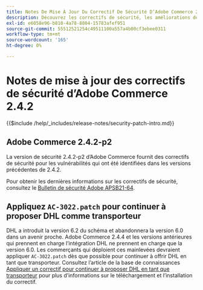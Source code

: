 ```yaml
---
title: Notes De Mise À Jour Du Correctif De Sécurité D’Adobe Commerce 2.4.2
description: Découvrez les correctifs de sécurité, les améliorations de sécurité et les autres mises à jour liées à la sécurité inclus dans les versions des correctifs de sécurité pour Adobe Commerce version 2.4.2.
exl-id: e6058e96-b810-4a78-8804-15783afef951
source-git-commit: 55512521254c49511100a557a4b00cf3ebee0311
workflow-type: tm+mt
source-wordcount: '165'
ht-degree: 0%

---
```



# Notes de mise à jour des correctifs de sécurité d’Adobe Commerce 2.4.2

{{$include /help/_includes/release-notes/security-patch-intro.md}}

## Adobe Commerce 2.4.2-p2

La version de sécurité 2.4.2-p2 d’Adobe Commerce fournit des correctifs de sécurité pour les vulnérabilités qui ont été identifiées dans les versions précédentes de 2.4.2.

Pour obtenir les dernières informations sur les correctifs de sécurité, consultez le [Bulletin de sécurité Adobe APSB21-64](https://helpx.adobe.com/security/products/magento/apsb21-64.html).

## Appliquez `AC-3022.patch` pour continuer à proposer DHL comme transporteur

DHL a introduit la version 6.2 du schéma et abandonnera la version 6.0 dans un avenir proche. Adobe Commerce 2.4.4 et les versions antérieures qui prennent en charge l’intégration DHL ne prennent en charge que la version 6.0. Les commerçants qui déploient ces mainlevées devraient appliquer `AC-3022.patch` dès que possible pour continuer à offrir DHL en tant que transporteur. Consultez l’article de la base de connaissances [Appliquer un correctif pour continuer à proposer DHL en tant que transporteur](https://support.magento.com/hc/en-us/articles/7707818131597-Apply-a-patch-to-continue-offering-DHL-as-shipping-carrier) pour plus d’informations sur le téléchargement et l’installation du correctif.

<!-- Last updated from includes: 2025-05-28 17:01:56 -->
